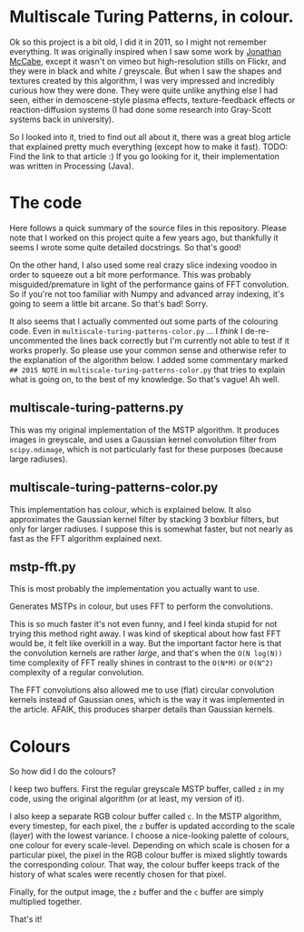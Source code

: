 # Multiscale Turing Patterns, in colour.

Ok so this project is a bit old, I did it in 2011, so I might not remember everything. It was originally inspired when I saw some work by [Jonathan McCabe](https://vimeo.com/jonathanmccabe), except it wasn't on vimeo but high-resolution stills on Flickr, and they were in black and white / greyscale. But when I saw the shapes and textures created by this algorithm, I was very impressed and incredibly curious how they were done. They were quite unlike anything else I had seen, either in demoscene-style plasma effects, texture-feedback effects or reaction-diffusion systems (I had done some research into Gray-Scott systems back in university).

So I looked into it, tried to find out all about it, there was a great blog article that explained pretty much everything (except how to make it fast). TODO: Find the link to that article :) If you go looking for it, their implementation was written in Processing (Java).

# The code

Here follows a quick summary of the source files in this repository. Please note that I worked on this project quite a few years ago, but thankfully it seems I wrote some quite detailed docstrings. So that's good!

On the other hand, I also used some real crazy slice indexing voodoo in order to squeeze out a bit more performance. This was probably misguided/premature in light of the performance gains of FFT convolution. So if you're not too familiar with Numpy and advanced array indexing, it's going to seem a little bit arcane. So that's bad! Sorry.

It also seems that I actually commented out some parts of the colouring code. Even in `multiscale-turing-patterns-color.py` ... I *think* I de-re-uncommented the lines back correctly but I'm currently not able to test if it works properly. So please use your common sense and otherwise refer to the explanation of the algorithm below. I added some commentary marked `## 2015 NOTE` in `multiscale-turing-patterns-color.py` that tries to explain what is going on, to the best of my knowledge. So that's vague! Ah well.

## multiscale-turing-patterns.py

This was my original implementation of the MSTP algorithm. It produces images in greyscale, and uses a Gaussian kernel convolution filter from `scipy.ndimage`, which is not particularly fast for these purposes (because large radiuses).

## multiscale-turing-patterns-color.py

This implementation has colour, which is explained below. It also approximates the Gaussian kernel filter by stacking 3 boxblur filters, but only for larger radiuses. I suppose this is somewhat faster, but not nearly as fast as the FFT algorithm explained next.

## mstp-fft.py

This is most probably the implementation you actually want to use.

Generates MSTPs in colour, but uses FFT to perform the convolutions.

This is so much faster it's not even funny, and I feel kinda stupid for not trying this method right away. I was kind of skeptical about how fast FFT would be, it felt like overkill in a way. But the important factor here is that the convolution kernels are rather *large*, and that's when the
`O(N log(N))` time complexity of FFT really shines in contrast to the `O(N*M)` or `O(N^2)` complexity of a regular convolution.

The FFT convolutions also allowed me to use (flat) circular convolution kernels instead of Gaussian ones, which is the way it was implemented in the article. AFAIK, this produces sharper details than Gaussian kernels.

# Colours

So how did I do the colours?

I keep two buffers. First the regular greyscale MSTP buffer, called `z` in my code, using the original algorithm (or at least, my version of it).

I also keep a separate RGB colour buffer called `c`. In the MSTP algorithm, every timestep, for each pixel, the `z` buffer is updated according to the scale (layer) with the lowest variance. I choose a nice-looking palette of colours, one colour for every scale-level. Depending on which scale is chosen for a particular pixel, the pixel in the RGB colour buffer is mixed slightly towards the corresponding colour. That way, the colour buffer keeps track of the history of what scales were recently chosen for that pixel.

Finally, for the output image, the `z` buffer and the `c` buffer are simply multiplied together.

That's it!













